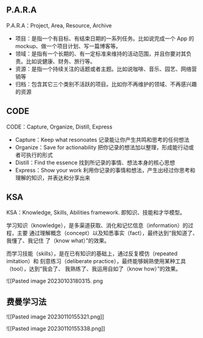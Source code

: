 ## P.A.R.A

P.A.R.A：Project, Area, Resource, Archive

- 项目：是指一个有目标、有结束日期的一系列任务。比如说完成一个 App 的 mockup、做一个项目计划、写一篇博客等。
- 领域：是指有一个长期的、有一定标准来维持的活动范围，并且你要对其负责。比如说健康、财务、旅行等。
- 资源：是指一个持续关注的话题或者主题。比如说咖啡、音乐、园艺、网络营销等
- 归档：包含其它三个类别不活跃的项目。比如你不再维护的领域、不再感兴趣的资源

## CODE

CODE：Capture, Organize, Distill, Express

- Capture：Keep what resonoates 记录能让你产生共鸣和思考的任何想法
- Organize：Save for actionability 把你记录的想法加以整理，形成能行动或者可执行的形式
- Distill：Find the essence 找到所记录的事情、想法本身的核心思想
- Express：Show your work 利用你记录的事情和想法，产生出经过你思考和理解的知识，并表达和分享出来

## KSA

KSA：Knowledge, Skills, Abilities framework. 即知识、技能和才华模型。

学习知识（knowledge），是多渠道获取、消化和记忆信息（information）的过程，主要
通过理解概念（concept）以及知悉事实（fact），最终达到“我知道了、我懂了、我记住
了（know what）”的效果。

而学习技能（skills），是在已有知识的基础上，通过反复模仿（repeated imitation）和
刻意练习（deliberate practice），最终能够娴熟使用某种工具（tool），达到“我会了、
我熟练了、我运用自如了（know how）”的效果。

![[Pasted image 20230103180315. png


## 费曼学习法
![[Pasted image 20230110155321.png]]

![[Pasted image 20230110155338.png]]